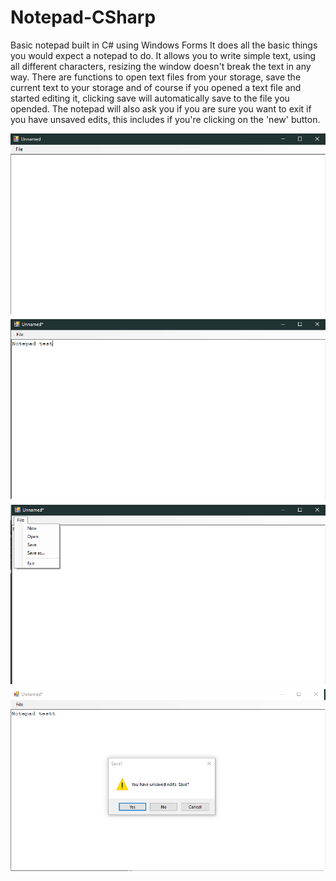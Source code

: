 # Notepad-CSharp
Basic notepad built in C# using Windows Forms
It does all the basic things you would expect a notepad to do. It allows you to write simple text, using all different characters, resizing the window doesn't break the text in any way. There are functions to open text files from your storage, save the current text to your storage and of course if you opened a text file and started editing it, clicking save will automatically save to the file you opended. The notepad will also ask you if you are sure you want to exit if you have unsaved edits, this includes if you're clicking on the 'new' button.

![Image1](/images/1.png)
![Image2](/images/2.png)
![Image3](/images/3.png)
![Image4](/images/4.png)
